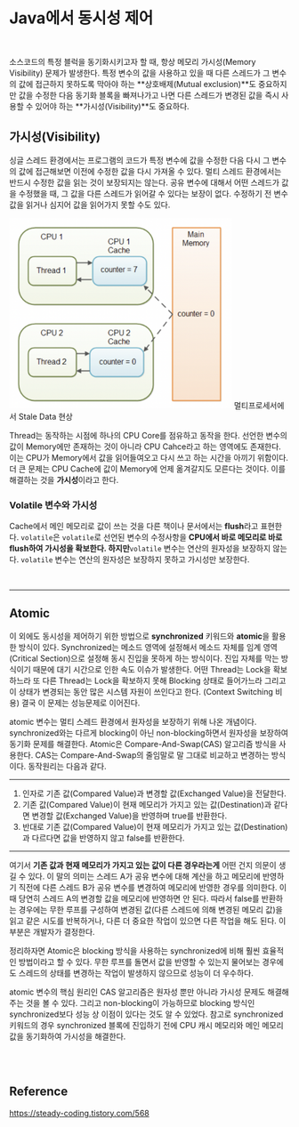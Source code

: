 # Java에서 동시성 제어

<br/>

소스코드의 특정 블럭을 동기화시키고자 할 때, 항상 메모리 가시성(Memory Visibility) 문제가 발생한다. 특정 변수의 값을 사용하고 있을 때 다른 스레드가 그 변수의 값에 접근하지 못하도록 막아야 하는 **상호배제(Mutual exclusion)**도 중요하지만 값을 수정한 다음 동기화 블록을 빠져나가고 나면 다른 스레드가 변경된 값을 즉시 사용할 수 있어야 하는 **가시성(Visibility)**도 중요하다.

## 가시성(**Visibility**)

싱글 스레드 환경에서는 프로그램의 코드가 특정 변수에 값을 수정한 다음 다시 그 변수의 값에 접근해보면 이전에 수정한 값을 다시 가져올 수 있다. 멀티 스레드 환경에서는 반드시 수정한 값을 읽는 것이 보장되지는 않는다. 공유 변수에 대해서 어떤 스레드가 값을 수정했을 때, 그 값을 다른 스레드가 읽어갈 수 있다는 보장이 없다. 수정하기 전 변수 값을 읽거나 심지어 값을 읽어가지 못할 수도 있다.

<img src="./images/cpu-main-memory.png" width="400px"/>
멀티프로세서에서 Stale Data 현상

Thread는 동작하는 시점에 하나의 CPU Core를 점유하고 동작을 한다. 선언한 변수의 값이 Memory에만 존재하는 것이 아니라 CPU Cahce라고 하는 영역에도 존재한다. 이는 CPU가 Memory에서 값을 읽어들여오고 다시 쓰고 하는 시간을 아끼기 위함이다. 더 큰 문제는 CPU Cache에 값이 Memory에 언제 옮겨갈지도 모른다는 것이다. 이를 해결하는 것을 **가시성**이라고 한다.

### Volatile 변수와 가시성

Cache에서 메인 메모리로 값이 쓰는 것을 다른 책이나 문서에서는 **flush**라고 표현한다. `volatile`은 `volatile`로 선언된 변수의 수정사항을 **CPU에서 바로 메모리로 바로 flush하여 가시성을 확보한다.  하지만**`volatile` 변수는 연산의 원자성을 보장하지 않는다. `volatile` 변수는 연산의 원자성은 보장하지 못하고 가시성만 보장한다.

<br/>

---
## Atomic

이 외에도 동시성을 제어하기 위한 방법으로 **synchronized** 키워드와 **atomic**을 활용한 방식이 있다. Synchronized는 메소드 영역에 설정해서 메소드 자체를 임계 영역(Critical Section)으로 설정해 동시 진입을 못하게 하는 방식이다. 진입 자체를 막는 방식이기 때문에 대기 시간으로 인한 속도 이슈가 발생한다. 어떤 Thread는 Lock을 확보하느라 또 다른 Thread는 Lock을 확보하지 못해 Blocking 상태로 들어가느라 그리고 이 상태가 변경되는 동안 많은 시스템 자원이 쓰인다고 한다. (Context Switching 비용) 결국 이 문제는 성능문제로 이어진다.

atomic 변수는 멀티 스레드 환경에서 원자성을 보장하기 위해 나온 개념이다. synchronized와는 다르게 blocking이 아닌 non-blocking하면서 원자성을 보장하여 동기화 문제를 해결한다. Atomic은 Compare-And-Swap(CAS) 알고리즘 방식을 사용한다. CAS는 Compare-And-Swap의 줄임말로 말 그대로 비교하고 변경하는 방식이다. 동작원리는 다음과 같다.

---

1. 인자로 기존 값(Compared Value)과 변경할 값(Exchanged Value)을 전달한다.
2. 기존 값(Compared Value)이 현재 메모리가 가지고 있는 값(Destination)과 같다면 변경할 값(Exchanged Value)을 반영하며 true를 반환한다.
3. 반대로 기존 값(Compared Value)이 현재 메모리가 가지고 있는 값(Destination)과 다르다면 값을 반영하지 않고 false를 반환한다.

---

여기서 **기존 값과 현재 메모리가 가지고 있는 값이 다른 경우라는게** 어떤 건지 의문이 생길 수 있다. 이 말의 의미는 스레드 A가 공유 변수에 대해 계산을 하고 메모리에 반영하기 직전에 다른 스레드 B가 공유 변수를 변경하여 메모리에 반영한 경우를 의미한다. 이때 당연히 스레드 A의 변경할 값을 메모리에 반영하면 안 된다. 따라서 false를 반환하는 경우에는 무한 루프를 구성하여 변경된 값(다른 스레드에 의해 변경된 메모리 값)을 읽고 같은 시도를 반복하거나, 다른 더 중요한 작업이 있으면 다른 작업을 해도 된다. 이 부분은 개발자가 결정한다.

정리하자면 Atomic은 blocking 방식을 사용하는 synchronized에 비해 훨씬 효율적인 방법이라고 할 수 있다. 무한 루프를 돌면서 값을 반영할 수 있는지 물어보는 경우에도 스레드의 상태를 변경하는 작업이 발생하지 않으므로 성능이 더 우수하다.

atomic 변수의 핵심 원리인 CAS 알고리즘은 원자성 뿐만 아니라 가시성 문제도 해결해 주는 것을 볼 수 있다. 그리고 non-blocking이 가능하므로 blocking 방식인 synchronized보다 성능 상 이점이 있다는 것도 알 수 있었다. 참고로 synchronized 키워드의 경우 synchronized 블록에 진입하기 전에 CPU 캐시 메모리와 메인 메모리 값을 동기화하여 가시성을 해결한다.


<br/>
<br/>

## Reference 
https://steady-coding.tistory.com/568
